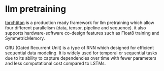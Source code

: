 # llm pretraining

[torchtitan](https://arxiv.org/abs/2410.06511) is a production ready framework for llm pretraining which allow four different parallelism (data, tensor, pipeline and sequence). it also supports hardware-software co-design features such as Float8 training and SymmetricMemory.


GRU (Gated Recurrent Unit) is a type of RNN which designed for efficient sequential data modeling. It is widely used for temporal or sequential tasks due to its ability to capture dependencies over time with fewer parameters and less computational cost compared to LSTMs.


